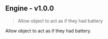 
## Engine - v1.0.0

> Allow object to act as if they had battery

Allow object to act as if they had battery.
  